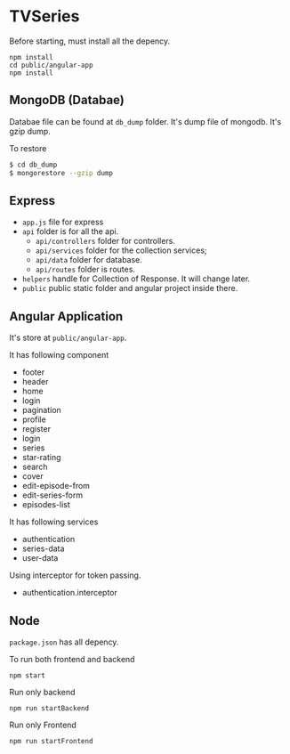 # TVSeries

Before starting, must install all the depency.

```
npm install
cd public/angular-app
npm install
```

## MongoDB (Databae)

Databae file can be found at `db_dump` folder. It's dump file of mongodb. It's gzip dump.

To restore

```bash
$ cd db_dump
$ mongorestore --gzip dump
```

## Express

- `app.js` file for express
- `api` folder is for all the api.
    - `api/controllers` folder for controllers.
    - `api/services` folder for the collection services;
    - `api/data` folder for database.
    - `api/routes` folder is routes.
- `helpers` handle for Collection of Response. It will change later.
- `public` public static folder and angular project inside there.

## Angular Application

It's store at `public/angular-app`.

It has following component

- footer
- header
- home
- login
- pagination
- profile
- register
- login
- series
- star-rating
- search
- cover
- edit-episode-from
- edit-series-form
- episodes-list

It has following services

- authentication
- series-data
- user-data

Using interceptor for token passing.

- authentication.interceptor

## Node

`package.json` has all depency.

To run both frontend and backend

```
npm start
```

Run only backend

```
npm run startBackend
```

Run only Frontend

```
npm run startFrontend
```
